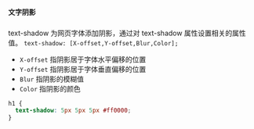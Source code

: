 #### 文字阴影

###

text-shadow 为网页字体添加阴影，通过对 text-shadow 属性设置相关的属性值。
`text-shadow: [X-offset,Y-offset,Blur,Color];`

- `X-offset` 指阴影居于字体水平偏移的位置
- `Y-offset` 指阴影居于字体垂直偏移的位置
- `Blur` 指阴影的模糊值
- `Color` 指阴影的颜色

```css
h1 {
  text-shadow: 5px 5px 5px #ff0000;
}
```
